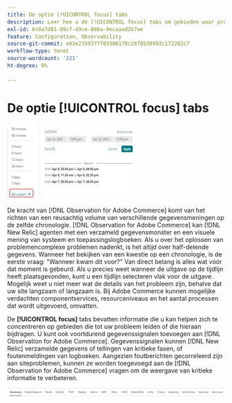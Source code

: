 ```yaml
---
title: De optie [!UICONTROL focus] tabs
description: Leer hoe u de [!UICONTROL focus] tabs om gebieden waar problemen optreden te observeren.
exl-id: 6c0a7d81-09cf-49ce-888a-9ecaaad2b7ae
feature: Configuration, Observability
source-git-commit: e83e2359377f03506178c28f8b30993c172282c7
workflow-type: tm+mt
source-wordcount: '221'
ht-degree: 0%

---
```


# De optie [!UICONTROL focus] tabs

![Focustabs kiezen](../../assets/tools/observation-for-adobe-commerce/choosing-the-focus-tabs-1.jpg)

De kracht van [!DNL Observation for Adobe Commerce] komt van het richten van een reusachtig volume van verschillende gegevensmeningen op de zelfde chronologie. [!DNL Observation for Adobe Commerce] kan [!DNL New Relic] agenten met een verzameld gegevensmonster en een visuele mening van systeem en toepassingslogboeken. Als u over het oplossen van problemencomplexe problemen nadenkt, is het altijd over half-delende gegevens. Wanneer het bekijken van een kwestie op een chronologie, is de eerste vraag: &quot;Wanneer kwam dit voor?&quot; Van direct belang is alles wat vóór dat moment is gebeurd. Als u precies weet wanneer de uitgave op de tijdlijn heeft plaatsgevonden, kunt u een tijdlijn selecteren vlak voor de uitgave. Mogelijk weet u niet meer wat de details van het probleem zijn, behalve dat uw site langzaam of langzaam is. Bij Adobe Commerce kunnen mogelijke verdachten componentservices, resourceniveaus en het aantal processen dat wordt uitgevoerd, omvatten.

De **[!UICONTROL focus]** tabs bevatten informatie die u kan helpen zich te concentreren op gebieden die tot uw probleem leiden of die hieraan bijdragen. U kunt ook voortdurend gegevenssignalen toevoegen aan [!DNL Observation for Adobe Commerce]. Gegevenssignalen kunnen [!DNL New Relic] verzamelde gegevens of tellingen van kritieke fasen, of foutenmeldingen van logboeken. Aangezien foutberichten gecorreleerd zijn aan siteproblemen, kunnen ze worden toegevoegd aan de [!DNL Observation for Adobe Commerce] vragen om de weergave van kritieke informatie te verbeteren.

![Focustabs kiezen](../../assets/tools/observation-for-adobe-commerce/choosing-the-focus-tabs-2.jpeg)
